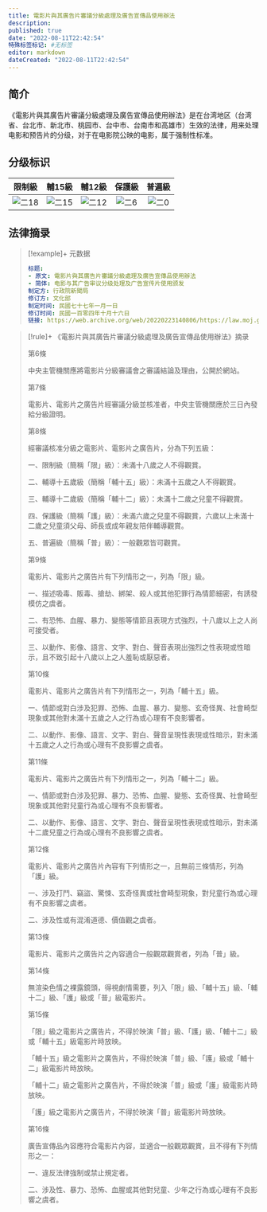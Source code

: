 ```yaml
---
title: 電影片與其廣告片審議分級處理及廣告宣傳品使用辦法
description:
published: true
date: "2022-08-11T22:42:54"
特殊标签标记: #无标签
editor: markdown
dateCreated: "2022-08-11T22:42:54"
---
```


## 简介

《電影片與其廣告片審議分級處理及廣告宣傳品使用辦法》是在台湾地区（台湾省、台北市、新北市、桃园市、台中市、台南市和高雄市）生效的法律，用来处理电影和预告片的分级，对于在电影院公映的电影，属于强制性标准。

## 分级标识

|  限制級   |  輔15級   |  輔12級   |  保護級  |  普遍級  |
| :-------: | :-------: | :-------: | :------: | :------: |
| ![二18][] | ![二15][] | ![二12][] | ![二6][] | ![二0][] |

[二0]: https://s3.tebi.io/ggame/censorship/内容分级/电视/電視節目分級處理辦法/class_0.svg
[二6]: https://s3.tebi.io/ggame/censorship/内容分级/电视/電視節目分級處理辦法/class_6.svg
[二12]: https://s3.tebi.io/ggame/censorship/内容分级/电视/電視節目分級處理辦法/class_12.svg
[二15]: https://s3.tebi.io/ggame/censorship/内容分级/电视/電視節目分級處理辦法/class_15.svg
[二18]: https://s3.tebi.io/ggame/censorship/内容分级/电视/電視節目分級處理辦法/class_18.svg

## 法律摘录

> [!example]+ 元数据
>
> ```YAML
> 标题:
> - 原文: 電影片與其廣告片審議分級處理及廣告宣傳品使用辦法
> - 简体: 电影与其广告审议分级处理及广告宣传片使用颁发
> 制定方: 行政院新聞局
> 修订方: 文化部
> 制定时间: 民國七十七年一月一日
> 修订时间: 民國一百零四年十月十六日
> 链接: https://web.archive.org/web/20220223140806/https://law.moj.gov.tw/LawClass/LawAll.aspx?pcode=P0040007
> ```

> [!rule]+ 《電影片與其廣告片審議分級處理及廣告宣傳品使用辦法》摘录
>
> 第6條
>
> 中央主管機關應將電影片分級審議會之審議結論及理由，公開於網站。
>
> 第7條
>
> 電影片、電影片之廣告片經審議分級並核准者，中央主管機關應於三日內發給分級證明。
>
> 第8條
>
> 經審議核准分級之電影片、電影片之廣告片，分為下列五級：
>
> 一、限制級（簡稱「限」級）：未滿十八歲之人不得觀賞。
>
> 二、輔導十五歲級（簡稱「輔十五」級）：未滿十五歲之人不得觀賞。
>
> 三、輔導十二歲級（簡稱「輔十二」級）：未滿十二歲之兒童不得觀賞。
>
> 四、保護級（簡稱「護」級）：未滿六歲之兒童不得觀賞，六歲以上未滿十二歲之兒童須父母、師長或成年親友陪伴輔導觀賞。
>
> 五、普遍級（簡稱「普」級）：一般觀眾皆可觀賞。
>
> 第9條
>
> 電影片、電影片之廣告片有下列情形之一，列為「限」級。
>
> 一、描述吸毒、販毒、搶劫、綁架、殺人或其他犯罪行為情節細密，有誘發模仿之虞者。
>
> 二、有恐怖、血腥、暴力、變態等情節且表現方式強烈，十八歲以上之人尚可接受者。
>
> 三、以動作、影像、語言、文字、對白、聲音表現出強烈之性表現或性暗示，且不致引起十八歲以上之人羞恥或厭惡者。
>
> 第10條
>
> 電影片、電影片之廣告片有下列情形之一，列為「輔十五」級。
>
> 一、情節或對白涉及犯罪、恐怖、血腥、暴力、變態、玄奇怪異、社會畸型現象或其他對未滿十五歲之人之行為或心理有不良影響者。
>
> 二、以動作、影像、語言、文字、對白、聲音呈現性表現或性暗示，對未滿十五歲之人之行為或心理有不良影響之虞者。
>
> 第11條
>
> 電影片、電影片之廣告片有下列情形之一，列為「輔十二」級。
>
> 一、情節或對白涉及犯罪、暴力、恐怖、血腥、變態、玄奇怪異、社會畸型現象或其他對兒童行為或心理有不良影響者。
>
> 二、以動作、影像、語言、文字、對白、聲音呈現性表現或性暗示，對未滿十二歲兒童之行為或心理有不良影響之虞者。
>
> 第12條
>
> 電影片、電影片之廣告片內容有下列情形之一，且無前三條情形，列為「護」級。
>
> 一、涉及打鬥、竊盜、驚悚、玄奇怪異或社會畸型現象，對兒童行為或心理有不良影響之虞者。
>
> 二、涉及性或有混淆道德、價值觀之虞者。
>
> 第13條
>
> 電影片、電影片之廣告片之內容適合一般觀眾觀賞者，列為「普」級。
>
> 第14條
>
> 無渲染色情之裸露鏡頭，得視劇情需要，列入「限」級、「輔十五」級、「輔十二」級、「護」級或「普」級電影片。
>
> 第15條
>
> 「限」級之電影片之廣告片，不得於映演「普」級、「護」級、「輔十二」級或「輔十五」級電影片時放映。
>
> 「輔十五」級之電影片之廣告片，不得於映演「普」級、「護」級或「輔十二」級電影片時放映。
>
> 「輔十二」級之電影片之廣告片，不得於映演「普」級或「護」級電影片時放映。
>
> 「護」級之電影片之廣告片，不得於映演「普」級電影片時放映。
>
> 第16條
>
> 廣告宣傳品內容應符合電影片內容，並適合一般觀眾觀賞，且不得有下列情形之一：
>
> 一、違反法律強制或禁止規定者。
>
> 二、涉及性、暴力、恐怖、血腥或其他對兒童、少年之行為或心理有不良影響之虞者。
